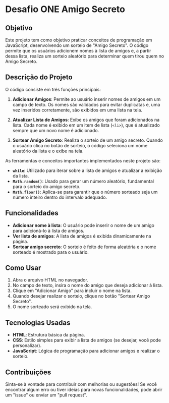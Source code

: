 # Desafio ONE Amigo Secreto

## Objetivo

Este projeto tem como objetivo praticar conceitos de programação em JavaScript, desenvolvendo um sorteio de "Amigo Secreto". O código permite que os usuários adicionem nomes à lista de amigos e, a partir dessa lista, realiza um sorteio aleatório para determinar quem tirou quem no Amigo Secreto.

## Descrição do Projeto

O código consiste em três funções principais:

1. **Adicionar Amigos**: Permite ao usuário inserir nomes de amigos em um campo de texto. Os nomes são validados para evitar duplicatas e, uma vez inseridos corretamente, são exibidos em uma lista na tela.

2. **Atualizar Lista de Amigos**: Exibe os amigos que foram adicionados na lista. Cada nome é exibido em um item de lista (`<li>`), que é atualizado sempre que um novo nome é adicionado.

3. **Sortear Amigo Secreto**: Realiza o sorteio de um amigo secreto. Quando o usuário clica no botão de sorteio, o código seleciona um nome aleatório da lista e o exibe na tela.

As ferramentas e conceitos importantes implementados neste projeto são:

- **`while`**: Utilizado para iterar sobre a lista de amigos e atualizar a exibição da lista.
- **`Math.random()`**: Usado para gerar um número aleatório, fundamental para o sorteio do amigo secreto.
- **`Math.floor()`**: Aplica-se para garantir que o número sorteado seja um número inteiro dentro do intervalo adequado.

## Funcionalidades

- **Adicionar nome à lista**: O usuário pode inserir o nome de um amigo para adicioná-lo à lista de amigos.
- **Ver lista de amigos**: A lista de amigos é exibida dinamicamente na página.
- **Sortear amigo secreto**: O sorteio é feito de forma aleatória e o nome sorteado é mostrado para o usuário.

## Como Usar

1. Abra o arquivo HTML no navegador.
2. No campo de texto, insira o nome do amigo que deseja adicionar à lista.
3. Clique em "Adicionar Amigo" para incluir o nome na lista.
4. Quando desejar realizar o sorteio, clique no botão "Sortear Amigo Secreto".
5. O nome sorteado será exibido na tela.

## Tecnologias Usadas

- **HTML**: Estrutura básica da página.
- **CSS**: Estilo simples para exibir a lista de amigos (se desejar, você pode personalizar).
- **JavaScript**: Lógica de programação para adicionar amigos e realizar o sorteio.

## Contribuições

Sinta-se à vontade para contribuir com melhorias ou sugestões! Se você encontrar algum erro ou tiver ideias para novas funcionalidades, pode abrir um "issue" ou enviar um "pull request".
